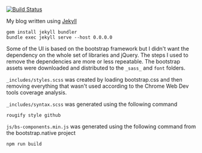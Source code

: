 [![Build Status](https://travis-ci.org/mshogren/mshogren.github.io.svg?branch=master)](https://travis-ci.org/mshogren/mshogren.github.io)

My blog written using [Jekyll](http://jekyllrb.com)

```
gem install jekyll bundler
bundle exec jekyll serve --host 0.0.0.0
```

Some of the UI is based on the bootstrap framework but I didn't want the dependency on the whole set of libraries and jQuery.  The steps I used to remove the dependencies are more or less repeatable.
The bootstrap assets were downloaded and distributed to the `_sass_` and `font` folders.

`_includes/styles.scss` was created by loading bootstrap.css and then removing everything that wasn't used according to the Chrome Web Dev tools coverage analysis.

`_includes/syntax.scss` was generated using the following command

```
rougify style github
```

`js/bs-components.min.js` was generated using the following command from the bootstrap.native project

```
npm run build
```
